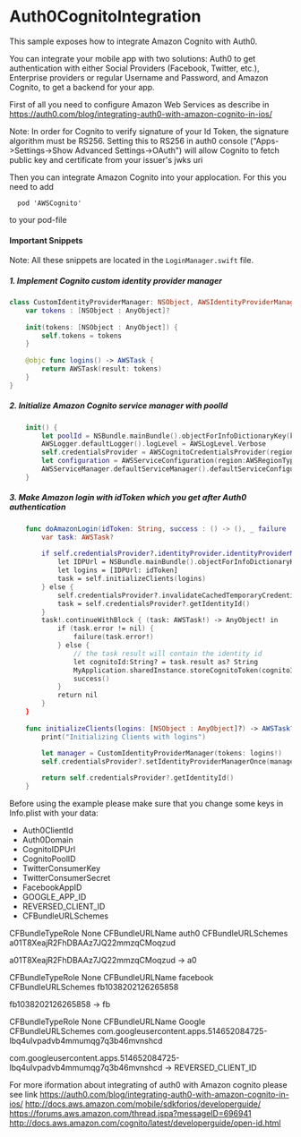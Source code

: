 # Auth0CognitoIntegration

This sample exposes how to integrate Amazon Cognito with Auth0.

You can integrate your mobile app with two solutions: Auth0 to get authentication with either Social Providers (Facebook, Twitter, etc.), Enterprise providers or regular Username and Password, and Amazon Cognito, to get a backend for your app.

First of all you need to configure Amazon Web Services as describe in https://auth0.com/blog/integrating-auth0-with-amazon-cognito-in-ios/

Note: In order for Cognito to verify signature of your Id Token, the signature algorithm must be RS256. Setting this to RS256 in auth0 console ("Apps->Settings->Show Advanced Settings->OAuth") will allow Cognito to fetch public key and certificate from your issuer's jwks uri

Then you can integrate Amazon Cognito into your applocation. 
For this you need to add 
```
  pod 'AWSCognito'
```
to your pod-file


#### Important Snippets

Note: All these snippets are located in the `LoginManager.swift` file.

##### 1. Implement Cognito custom identity provider manager 
```swift
class CustomIdentityProviderManager: NSObject, AWSIdentityProviderManager{
    var tokens : [NSObject : AnyObject]?
    
    init(tokens: [NSObject : AnyObject]) {
        self.tokens = tokens
    }
    
    @objc func logins() -> AWSTask {
        return AWSTask(result: tokens)
    }
}
```
##### 2. Initialize Amazon Cognito service manager with poolId 
```swift
    init() {
        let poolId = NSBundle.mainBundle().objectForInfoDictionaryKey(kCognitoPoolId) as! String
        AWSLogger.defaultLogger().logLevel = AWSLogLevel.Verbose
        self.credentialsProvider = AWSCognitoCredentialsProvider(regionType:AWSRegionType.USWest2, identityPoolId:poolId)
        let configuration = AWSServiceConfiguration(region:AWSRegionType.USWest2, credentialsProvider:self.credentialsProvider)
        AWSServiceManager.defaultServiceManager().defaultServiceConfiguration = configuration
    }
```
##### 3. Make Amazon login with idToken which you get after Auth0 authentication 
```swift
    func doAmazonLogin(idToken: String, success : () -> (), _ failure : (NSError) -> ()) {
        var task: AWSTask?
        
        if self.credentialsProvider?.identityProvider.identityProviderManager == nil || idToken != MyApplication.sharedInstance.retrieveIdToken() {
            let IDPUrl = NSBundle.mainBundle().objectForInfoDictionaryKey(kCognitoIDPUrl) as! String
            let logins = [IDPUrl: idToken]
            task = self.initializeClients(logins)
        } else {
            self.credentialsProvider?.invalidateCachedTemporaryCredentials()
            task = self.credentialsProvider?.getIdentityId()
        }
        task!.continueWithBlock { (task: AWSTask!) -> AnyObject! in
            if (task.error != nil) {
                failure(task.error!)
            } else {
                // the task result will contain the identity id
                let cognitoId:String? = task.result as? String
                MyApplication.sharedInstance.storeCognitoToken(cognitoId)
                success()
            }
            return nil
        }
    }
    
    func initializeClients(logins: [NSObject : AnyObject]?) -> AWSTask? {
        print("Initializing Clients with logins")
        
        let manager = CustomIdentityProviderManager(tokens: logins!)
        self.credentialsProvider?.setIdentityProviderManagerOnce(manager)

        return self.credentialsProvider?.getIdentityId()
    }
```

Before using the example please make sure that you change some keys in Info.plist with your data:
- Auth0ClientId
- Auth0Domain
- CognitoIDPUrl
- CognitoPoolID
- TwitterConsumerKey
- TwitterConsumerSecret
- FacebookAppID
- GOOGLE_APP_ID
- REVERSED_CLIENT_ID
- CFBundleURLSchemes

<key>CFBundleTypeRole</key>
<string>None</string>
<key>CFBundleURLName</key>
<string>auth0</string>
<key>CFBundleURLSchemes</key>
<array>
<string>a01T8XeajR2FhDBAAz7JQ22mmzqCMoqzud</string>
</array>

a01T8XeajR2FhDBAAz7JQ22mmzqCMoqzud -> a0<Auth0ClientId>

<key>CFBundleTypeRole</key>
<string>None</string>
<key>CFBundleURLName</key>
<string>facebook</string>
<key>CFBundleURLSchemes</key>
<array>
<string>fb1038202126265858</string>
</array>

fb1038202126265858 -> fb<FacebookAppID>

<key>CFBundleTypeRole</key>
<string>None</string>
<key>CFBundleURLName</key>
<string>Google</string>
<key>CFBundleURLSchemes</key>
<array>
<string>com.googleusercontent.apps.514652084725-lbq4ulvpadvb4mmumqg7q3b46mvnshcd</string>
</array>

com.googleusercontent.apps.514652084725-lbq4ulvpadvb4mmumqg7q3b46mvnshcd -> REVERSED_CLIENT_ID

For more iformation about integrating of auth0 with Amazon cognito please see link
https://auth0.com/blog/integrating-auth0-with-amazon-cognito-in-ios/
http://docs.aws.amazon.com/mobile/sdkforios/developerguide/
https://forums.aws.amazon.com/thread.jspa?messageID=696941
http://docs.aws.amazon.com/cognito/latest/developerguide/open-id.html
